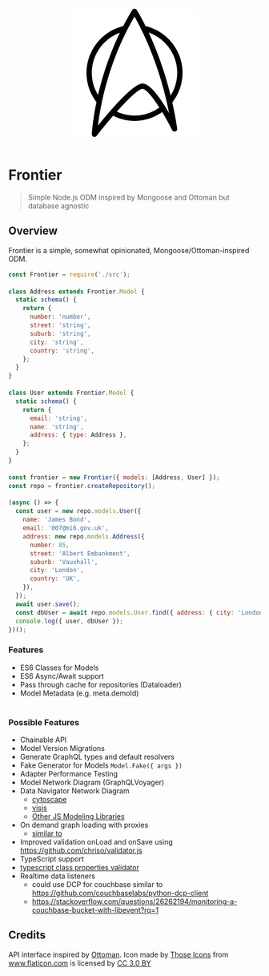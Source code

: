 <div align="center">
  <br>
  <img src="docs/logo.png" width="256", height="256" alt="Frontier">
  <br>
  <br>
</div>

# Frontier

> Simple Node.js ODM inspired by Mongoose and Ottoman but database agnostic

## Overview

Frontier is a simple, somewhat opinionated, Mongoose/Ottoman-inspired ODM.

```js
const Frontier = require('./src');

class Address extends Frontier.Model {
  static schema() {
    return {
      number: 'number',
      street: 'string',
      suburb: 'string',
      city: 'string',
      country: 'string',
    };
  }
}

class User extends Frontier.Model {
  static schema() {
    return {
      email: 'string',
      name: 'string',
      address: { type: Address },
    };
  }
}

const frontier = new Frontier({ models: [Address, User] });
const repo = frontier.createRepository();

(async () => {
  const user = new repo.models.User({
    name: 'James Bond',
    email: '007@mi6.gov.uk',
    address: new repo.models.Address({
      number: 85,
      street: 'Albert Embankment',
      suburb: 'Vauxhall',
      city: 'London',
      country: 'UK',
    }),
  });
  await user.save();
  const dbUser = await repo.models.User.find({ address: { city: 'London' } });
  console.log({ user, dbUser });
})();
```

### Features

- ES6 Classes for Models
- ES6 Async/Await support
- Pass through cache for repositories (Dataloader)
- Model Metadata (e.g. meta.demoId)
  <br/><br/>

### Possible Features

- Chainable API
- Model Version Migrations
- Generate GraphQL types and default resolvers
- Fake Generator for Models `Model.Fake({ args })`
- Adapter Performance Testing
- Model Network Diagram (GraphQLVoyager)
- Data Navigator Network Diagram
  - [cytoscape](http://js.cytoscape.org/)
  - [visjs](http://visjs.org/network_examples.html)
  - [Other JS Modeling Libraries](https://modeling-languages.com/javascript-drawing-libraries-diagrams/)
- On demand graph loading with proxies
  - [similar to](https://github.com/eiriklv/json-populate/blob/master/populate-by-reference.js)
- Improved validation onLoad and onSave using https://github.com/chriso/validator.js
- TypeScript support
- [typescript class properties validator](https://github.com/typestack/class-validator)
- Realtime data listeners
  - could use DCP for couchbase similar to https://github.com/couchbaselabs/python-dcp-client
  - https://stackoverflow.com/questions/26262194/monitoring-a-couchbase-bucket-with-libevent?rq=1

## Credits

API interface inspired by [Ottoman](http://ottomanjs.com/).
Icon made by <a href="https://www.flaticon.com/authors/those-icons" title="Those Icons">Those Icons</a> from <a href="https://www.flaticon.com/" title="Flaticon">www.flaticon.com</a> is licensed by <a href="http://creativecommons.org/licenses/by/3.0/" title="Creative Commons BY 3.0" target="_blank">CC 3.0 BY</a>
